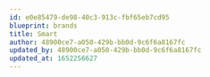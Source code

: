 ```yaml
---
id: e0e85479-de98-40c3-913c-fbf65eb7cd95
blueprint: brands
title: Smart
author: 48900ce7-a050-429b-bb0d-9c6f6a8167fc
updated_by: 48900ce7-a050-429b-bb0d-9c6f6a8167fc
updated_at: 1652256627
---
```

